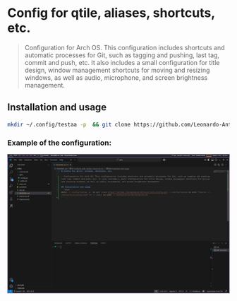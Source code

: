 # Config for qtile, aliases, shortcuts, etc.

> Configuration for Arch OS. This configuration includes shortcuts and automatic processes for Git, such as tagging and pushing, last tag, commit and push, etc. It also includes a small configuration for title design, window management shortcuts for moving and resizing windows, as well as audio, microphone, and screen brightness management.

## Installation and usage
```bash
mkdir ~/.config/testaa -p  && git clone https://github.com/Leonardo-Antonio/arch_config.git ~/.config/testaa && echo "source ~/.config/utils/alias.zsh" >> ~/.zshrc && bash ~/.config/utils/qtile/qtile.sh
```

### Example of the configuration:
![qtile](./image.png)